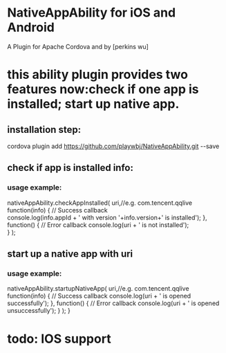 # NativeAppAbility for iOS and Android

A Plugin for Apache Cordova and by [perkins wu]

# this ability plugin provides two features now:check if one app is installed; start up native app.
## installation step:

  cordova plugin add https://github.com/playwbj/NativeAppAbility.git --save

## check if app is installed info:
### usage example:

nativeAppAbility.checkAppInstalled(
			uri,//e.g. com.tencent.qqlive      
			function(info) {  // Success callback			
        		      console.log(info.appId + ' with version '+info.version+' is installed');
			},
			function() {  // Error callback
				console.log(uri + ' is not installed');		
			}
		);
    
## start up a native app with uri
### usage example:

nativeAppAbility.startupNativeApp(
			uri,//e.g. com.tencent.qqlive 
			function(info) {  // Success callback
				console.log(uri + ' is opened successfully');
			},
			function() {  // Error callback
				console.log(uri + ' is opened unsuccessfully');
			}
		);
	}

# todo: IOS support
